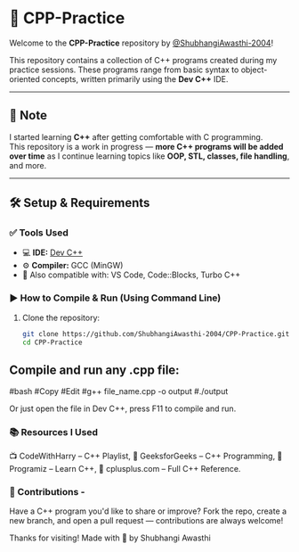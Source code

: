 # 🚀 CPP-Practice

Welcome to the **CPP-Practice** repository by [@ShubhangiAwasthi-2004](https://github.com/ShubhangiAwasthi-2004)!

This repository contains a collection of C++ programs created during my practice sessions. These programs range from basic syntax to object-oriented concepts, written primarily using the **Dev C++** IDE.

---

## 📌 Note

I started learning **C++** after getting comfortable with C programming.  
This repository is a work in progress — **more C++ programs will be added over time** as I continue learning topics like **OOP, STL, classes, file handling**, and more.

---

## 🛠️ Setup & Requirements

### ✅ Tools Used

- 💻 **IDE:** [Dev C++](https://sourceforge.net/projects/orwelldevcpp/)
- ⚙️ **Compiler:** GCC (MinGW)
- 📝 Also compatible with: VS Code, Code::Blocks, Turbo C++

### ▶️ How to Compile & Run (Using Command Line)

1. Clone the repository:
   ```bash
   git clone https://github.com/ShubhangiAwasthi-2004/CPP-Practice.git
   cd CPP-Practice

## Compile and run any .cpp file:

#bash
#Copy
#Edit
#g++ file_name.cpp -o output
#./output

Or just open the file in Dev C++, press F11 to compile and run.

### 📚 Resources I Used

📺 CodeWithHarry – C++ Playlist,
📘 GeeksforGeeks – C++ Programming,
📘 Programiz – Learn C++,
📘 cplusplus.com – Full C++ Reference.

### 🙌 Contributions - 

Have a C++ program you'd like to share or improve?
Fork the repo, create a new branch, and open a pull request — contributions are always welcome!

Thanks for visiting! Made with 💙 by Shubhangi Awasthi
